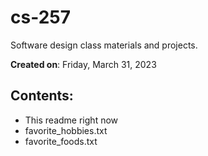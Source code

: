 # cs-257
Software design class materials and projects.

**Created on**: Friday, March 31, 2023

## Contents:
- This readme right now 
- favorite_hobbies.txt
- favorite_foods.txt
